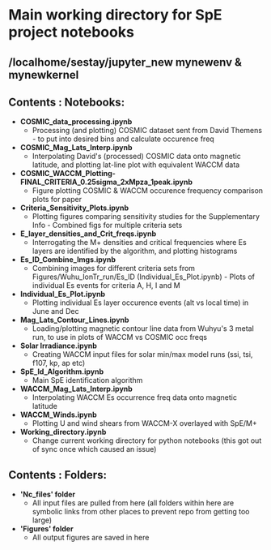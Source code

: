 # Main working directory for SpE project notebooks 
## /localhome/sestay/jupyter_new  mynewenv & mynewkernel

## Contents : Notebooks:
    
- **COSMIC_data_processing.ipynb**
  - Processing (and plotting) COSMIC dataset sent from David Themens - to put into desired bins and calculate occurence freq
- **COSMIC_Mag_Lats_Interp.ipynb**
  - Interpolating David's (processed) COSMIC data onto magnetic latitude, and plotting lat-line plot with equivalent WACCM data
- **COSMIC_WACCM_Plotting-FINAL_CRITERIA_0.25sigma_2xMpza_1peak.ipynb**
  - Figure plotting COSMIC & WACCM occurence frequency comparison plots for paper
- **Criteria_Sensitivity_Plots.ipynb**
  - Plotting figures comparing sensitivity studies for the Supplementary Info - Combined figs for multiple criteria sets
- **E_layer_densities_and_Crit_freqs.ipynb**
  - Interrogating the M+ densities and critical frequencies where Es layers are identified by the algorithm, and plotting histograms
- **Es_ID_Combine_Imgs.ipynb**
  - Combining images for different criteria sets from Figures/Wuhu_IonTr_run/Es_ID (Individual_Es_Plot.ipynb) - Plots of individual Es events for criteria A, H, I and M
- **Individual_Es_Plot.ipynb**
  - Plotting individual Es layer occurence events (alt vs local time) in June and Dec
- **Mag_Lats_Contour_Lines.ipynb**
  - Loading/plotting magnetic contour line data from Wuhyu's 3 metal run, to use in plots of WACCM vs COSMIC occ freqs
- **Solar Irradiance.ipynb**
  - Creating WACCM input files for solar min/max model runs (ssi, tsi, f107, kp, ap etc)
- **SpE_Id_Algorithm.ipynb**
  - Main SpE identification algorithm 
- **WACCM_Mag_Lats_Interp.ipynb**
  - Interpolating WACCM Es occurrence freq data onto magnetic latitude
- **WACCM_Winds.ipynb**
  - Plotting U and wind shears from WACCM-X overlayed with SpE/M+
- **Working_directory.ipynb**
  - Change current working directory for python notebooks (this got out of sync once which caused an issue)
    
## Contents : Folders:

- **'Nc_files' folder**
  - All input files are pulled from here (all folders within here are symbolic links from other places to prevent repo from getting too large)
- **'Figures' folder**
  - All output figures are saved in here
